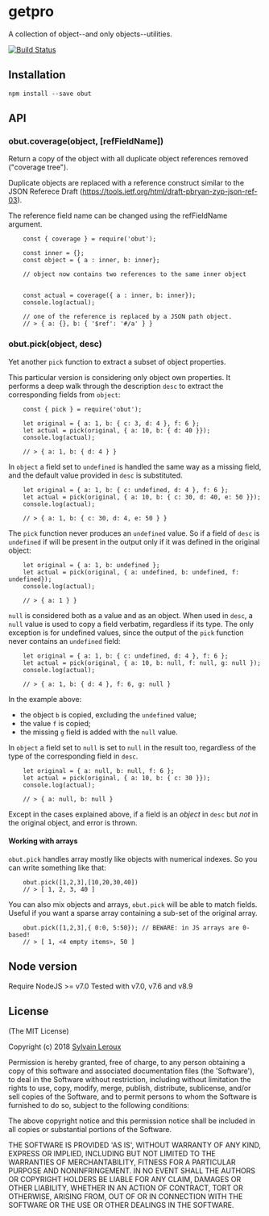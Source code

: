 getpro
======

A collection of object--and only objects--utilities.


[![Build Status](https://travis-ci.org/s-leroux/obut.png?branch=master)](https://travis-ci.org/s-leroux/obut)

## Installation

    npm install --save obut
    

## API

### obut.coverage(object, [refFieldName])

Return a copy of the object with all duplicate object references removed
("coverage tree").

Duplicate objects are replaced with a reference construct similar to the
JSON Referece Draft (https://tools.ietf.org/html/draft-pbryan-zyp-json-ref-03).

The reference field name can be changed using the refFieldName argument.

```
    const { coverage } = require('obut');

    const inner = {};
    const object = { a : inner, b: inner};
    
    // object now contains two references to the same inner object
    
    
    const actual = coverage({ a : inner, b: inner});
    console.log(actual);
    
    // one of the reference is replaced by a JSON path object.
    // > { a: {}, b: { '$ref': '#/a' } }
```

### obut.pick(object, desc)

Yet another `pick` function to extract a subset of object properties.

This particular version is considering only object own properties.
It performs a deep walk through the description `desc` to extract
the corresponding fields from `object`:

```
    const { pick } = require('obut');

    let original = { a: 1, b: { c: 3, d: 4 }, f: 6 };
    let actual = pick(original, { a: 10, b: { d: 40 }});
    console.log(actual);
    
    // > { a: 1, b: { d: 4 } }
```

In `object` a field set to `undefined` is handled the same way as
a missing field, and the default value provided in `desc` is substituted.

```
    let original = { a: 1, b: { c: undefined, d: 4 }, f: 6 };
    let actual = pick(original, { a: 10, b: { c: 30, d: 40, e: 50 }});
    console.log(actual);
    
    // > { a: 1, b: { c: 30, d: 4, e: 50 } }
```

The `pick` function never produces an `undefined` value. So if a field of 
`desc` is `undefined` if will be present in the output only if it was
defined in the original object:

```
    let original = { a: 1, b: undefined };
    let actual = pick(original, { a: undefined, b: undefined, f: undefined});
    console.log(actual);
    
    // > { a: 1 } }
```


`null` is considered both as a value and as an object. When used in `desc`,
a `null` value is used to copy a field verbatim, regardless if its type.
The only exception is for undefined values, since the output of the `pick` function never contains an `undefined` field:

```
    let original = { a: 1, b: { c: undefined, d: 4 }, f: 6 };
    let actual = pick(original, { a: 10, b: null, f: null, g: null });
    console.log(actual);
    
    // > { a: 1, b: { d: 4 }, f: 6, g: null }
```

In the example above:
 * the object `b` is copied, excluding the `undefined` value;
 * the value `f` is copied;
 * the missing `g` field is added with the `null` value.


In `object` a field set to `null` is set to `null` in the result too, 
regardless of the type of the corresponding field in `desc`.

```
    let original = { a: null, b: null, f: 6 };
    let actual = pick(original, { a: 10, b: { c: 30 }});
    console.log(actual);
    
    // > { a: null, b: null }
```

Except in the cases explained above, if a field is an _object_ in `desc` but 
*not* in the original object, and error is thrown.

#### Working with arrays
`obut.pick` handles array mostly like objects with numerical indexes. So you
can write something like that:

```
    obut.pick([1,2,3],[10,20,30,40])
    // > [ 1, 2, 3, 40 ]
```

You can also mix objects and arrays, `obut.pick` will be able to match fields.
Useful if you want a sparse array containing a sub-set of the original array.

```
    obut.pick([1,2,3],{ 0:0, 5:50}); // BEWARE: in JS arrays are 0-based!
    // > [ 1, <4 empty items>, 50 ]
```


## Node version
Require NodeJS >= v7.0
Tested with v7.0, v7.6 and v8.9
 
## License 

(The MIT License)

Copyright (c) 2018 [Sylvain Leroux](mailto:sylvain@chicoree.fr)

Permission is hereby granted, free of charge, to any person obtaining
a copy of this software and associated documentation files (the
'Software'), to deal in the Software without restriction, including
without limitation the rights to use, copy, modify, merge, publish,
distribute, sublicense, and/or sell copies of the Software, and to
permit persons to whom the Software is furnished to do so, subject to
the following conditions:

The above copyright notice and this permission notice shall be
included in all copies or substantial portions of the Software.

THE SOFTWARE IS PROVIDED 'AS IS', WITHOUT WARRANTY OF ANY KIND,
EXPRESS OR IMPLIED, INCLUDING BUT NOT LIMITED TO THE WARRANTIES OF
MERCHANTABILITY, FITNESS FOR A PARTICULAR PURPOSE AND NONINFRINGEMENT.
IN NO EVENT SHALL THE AUTHORS OR COPYRIGHT HOLDERS BE LIABLE FOR ANY
CLAIM, DAMAGES OR OTHER LIABILITY, WHETHER IN AN ACTION OF CONTRACT,
TORT OR OTHERWISE, ARISING FROM, OUT OF OR IN CONNECTION WITH THE
SOFTWARE OR THE USE OR OTHER DEALINGS IN THE SOFTWARE.
